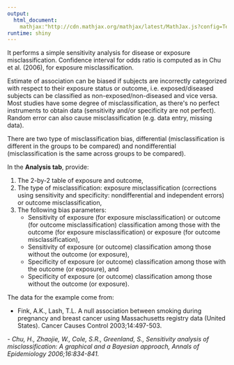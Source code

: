 ```yaml
---
output: 
  html_document:
    mathjax:"http://cdn.mathjax.org/mathjax/latest/MathJax.js?config=TeX-AMS-MML_HTMLorMML"
runtime: shiny
---
```

It performs a simple sensitivity analysis for disease or exposure
misclassification.
Confidence interval for odds ratio is computed as in Chu et al. (2006), for
exposure misclassification.

Estimate of association can be biased if subjects are incorrectly categorized
with respect to their exposure status or outcome, i.e. exposed/diseased subjects
can be classified as non-exposed/non-diseased and vice versa.
Most studies have some degree of misclassification, as there's no perfect
instruments to obtain data (sensitivity and/or specificity are not perfect).
Random error can also cause misclassification (e.g. data entry, missing data).

There are two type of misclassification bias, differential (misclassification is
different in the groups to be compared) and nondifferential (misclassification
is the same across groups to be compared).

In the **Analysis tab**, provide:

1. The 2-by-2 table of exposure and outcome,
2. The type of misclassification: exposure misclassification (corrections using
   sensitivity and specificity: nondifferential and independent errors) or
   outcome misclassification,
3. The following bias parameters:
    - Sensitivity of exposure (for exposure misclassification) or outcome (for
      outcome misclassification) classification among those with the outcome
      (for exposure misclassification) or exposure (for outcome misclassification),
    - Sensitivity of exposure (or outcome) classification among those without
      the outcome (or exposure),
    - Specificity of exposure (or outcome) classification among those with the
      outcome (or exposure), and
    - Specificity of exposure (or outcome) classification among those without
      the outcome (or exposure).

The data for the example come from:

- Fink, A.K., Lash,  T.L. A null association between smoking during pregnancy
  and breast cancer using Massachusetts registry data (United States). Cancer
  Causes Control 2003;14:497-503.

*- Chu, H., Zhaojie, W., Cole, S.R., Greenland, S., Sensitivity analysis of
  misclassification: A graphical and a Bayesian approach, Annals of
  Epidemiology 2006;16:834-841.*
